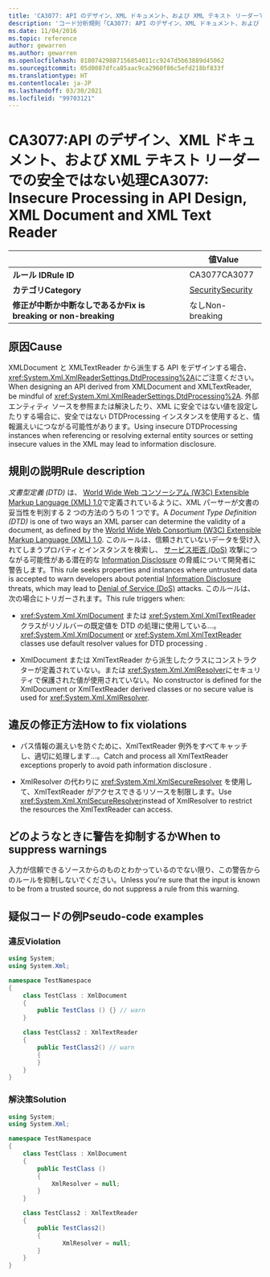 ```yaml
---
title: 'CA3077: API のデザイン、XML ドキュメント、および XML テキスト リーダーでの安全ではない処理 (コード分析)'
description: 'コード分析規則「CA3077: API のデザイン、XML ドキュメント、および XML テキスト リーダーでの安全ではない処理」について'
ms.date: 11/04/2016
ms.topic: reference
author: gewarren
ms.author: gewarren
ms.openlocfilehash: 81807429887156854011cc9247d5b63889d45062
ms.sourcegitcommit: 05d0087dfca85aac9ca2960f86c5efd218bf833f
ms.translationtype: HT
ms.contentlocale: ja-JP
ms.lasthandoff: 03/30/2021
ms.locfileid: "99703121"
---
```

# <a name="ca3077-insecure-processing-in-api-design-xml-document-and-xml-text-reader"></a><span data-ttu-id="88ca6-103">CA3077:API のデザイン、XML ドキュメント、および XML テキスト リーダーでの安全ではない処理</span><span class="sxs-lookup"><span data-stu-id="88ca6-103">CA3077: Insecure Processing in API Design, XML Document and XML Text Reader</span></span>

| | <span data-ttu-id="88ca6-104">値</span><span class="sxs-lookup"><span data-stu-id="88ca6-104">Value</span></span> |
|-|-|
| <span data-ttu-id="88ca6-105">**ルール ID**</span><span class="sxs-lookup"><span data-stu-id="88ca6-105">**Rule ID**</span></span> |<span data-ttu-id="88ca6-106">CA3077</span><span class="sxs-lookup"><span data-stu-id="88ca6-106">CA3077</span></span>|
| <span data-ttu-id="88ca6-107">**カテゴリ**</span><span class="sxs-lookup"><span data-stu-id="88ca6-107">**Category**</span></span> |[<span data-ttu-id="88ca6-108">Security</span><span class="sxs-lookup"><span data-stu-id="88ca6-108">Security</span></span>](security-warnings.md)|
| <span data-ttu-id="88ca6-109">**修正が中断か中断なしであるか**</span><span class="sxs-lookup"><span data-stu-id="88ca6-109">**Fix is breaking or non-breaking**</span></span> |<span data-ttu-id="88ca6-110">なし</span><span class="sxs-lookup"><span data-stu-id="88ca6-110">Non-breaking</span></span>|

## <a name="cause"></a><span data-ttu-id="88ca6-111">原因</span><span class="sxs-lookup"><span data-stu-id="88ca6-111">Cause</span></span>

<span data-ttu-id="88ca6-112">XMLDocument と XMLTextReader から派生する API をデザインする場合、 <xref:System.Xml.XmlReaderSettings.DtdProcessing%2A>にご注意ください。</span><span class="sxs-lookup"><span data-stu-id="88ca6-112">When designing an API derived from XMLDocument and XMLTextReader, be mindful of <xref:System.Xml.XmlReaderSettings.DtdProcessing%2A>.</span></span>  <span data-ttu-id="88ca6-113">外部エンティティ ソースを参照または解決したり、XML に安全ではない値を設定したりする場合に、安全ではない DTDProcessing インスタンスを使用すると、情報漏えいにつながる可能性があります。</span><span class="sxs-lookup"><span data-stu-id="88ca6-113">Using insecure DTDProcessing instances when referencing or resolving external entity sources or setting insecure values in the XML may lead to information disclosure.</span></span>

## <a name="rule-description"></a><span data-ttu-id="88ca6-114">規則の説明</span><span class="sxs-lookup"><span data-stu-id="88ca6-114">Rule description</span></span>

<span data-ttu-id="88ca6-115">*文書型定義 (DTD)* は、  [World Wide Web コンソーシアム (W3C) Extensible Markup Language (XML) 1.0](https://www.w3.org/TR/2008/REC-xml-20081126/)で定義されているように、XML パーサーが文書の妥当性を判別する 2 つの方法のうちの 1 つです。</span><span class="sxs-lookup"><span data-stu-id="88ca6-115">A *Document Type Definition (DTD)* is one of two ways an XML parser can determine the validity of a document, as defined by the  [World Wide Web Consortium (W3C) Extensible Markup Language (XML) 1.0](https://www.w3.org/TR/2008/REC-xml-20081126/).</span></span> <span data-ttu-id="88ca6-116">このルールは、信頼されていないデータを受け入れてしまうプロパティとインスタンスを検索し、 [サービス拒否 (DoS)](../../../framework/wcf/feature-details/information-disclosure.md) 攻撃につながる可能性がある潜在的な [Information Disclosure](../../../framework/wcf/feature-details/denial-of-service.md) の脅威について開発者に警告します。</span><span class="sxs-lookup"><span data-stu-id="88ca6-116">This rule seeks properties and instances where untrusted data is accepted to warn developers about potential [Information Disclosure](../../../framework/wcf/feature-details/information-disclosure.md) threats, which may lead to [Denial of Service (DoS)](../../../framework/wcf/feature-details/denial-of-service.md) attacks.</span></span> <span data-ttu-id="88ca6-117">このルールは、次の場合にトリガーされます。</span><span class="sxs-lookup"><span data-stu-id="88ca6-117">This rule triggers when:</span></span>

- <span data-ttu-id="88ca6-118"><xref:System.Xml.XmlDocument> または <xref:System.Xml.XmlTextReader> クラスがリゾルバーの既定値を DTD の処理に使用している...。</span><span class="sxs-lookup"><span data-stu-id="88ca6-118"><xref:System.Xml.XmlDocument> or <xref:System.Xml.XmlTextReader> classes use default resolver values for DTD processing    .</span></span>

- <span data-ttu-id="88ca6-119">XmlDocument または XmlTextReader から派生したクラスにコンストラクターが定義されていない。または <xref:System.Xml.XmlResolver>にセキュリティで保護された値が使用されていない。</span><span class="sxs-lookup"><span data-stu-id="88ca6-119">No constructor is defined for the XmlDocument or XmlTextReader derived classes or no secure value is used for <xref:System.Xml.XmlResolver>.</span></span>

## <a name="how-to-fix-violations"></a><span data-ttu-id="88ca6-120">違反の修正方法</span><span class="sxs-lookup"><span data-stu-id="88ca6-120">How to fix violations</span></span>

- <span data-ttu-id="88ca6-121">パス情報の漏えいを防ぐために、XmlTextReader 例外をすべてキャッチし、適切に処理します...。</span><span class="sxs-lookup"><span data-stu-id="88ca6-121">Catch and process all XmlTextReader exceptions properly to avoid path information disclosure    .</span></span>

- <span data-ttu-id="88ca6-122">XmlResolver の代わりに <xref:System.Xml.XmlSecureResolver> を使用して、XmlTextReader がアクセスできるリソースを制限します。</span><span class="sxs-lookup"><span data-stu-id="88ca6-122">Use <xref:System.Xml.XmlSecureResolver>instead of XmlResolver to restrict the resources the XmlTextReader can  access.</span></span>

## <a name="when-to-suppress-warnings"></a><span data-ttu-id="88ca6-123">どのようなときに警告を抑制するか</span><span class="sxs-lookup"><span data-stu-id="88ca6-123">When to suppress warnings</span></span>

<span data-ttu-id="88ca6-124">入力が信頼できるソースからのものとわかっているのでない限り、この警告からのルールを抑制しないでください。</span><span class="sxs-lookup"><span data-stu-id="88ca6-124">Unless you're sure that the input is known to be from a trusted source, do not suppress a rule from this warning.</span></span>

## <a name="pseudo-code-examples"></a><span data-ttu-id="88ca6-125">疑似コードの例</span><span class="sxs-lookup"><span data-stu-id="88ca6-125">Pseudo-code examples</span></span>

### <a name="violation"></a><span data-ttu-id="88ca6-126">違反</span><span class="sxs-lookup"><span data-stu-id="88ca6-126">Violation</span></span>

```csharp
using System;
using System.Xml;

namespace TestNamespace
{
    class TestClass : XmlDocument
    {
        public TestClass () {} // warn
    }

    class TestClass2 : XmlTextReader
    {
        public TestClass2() // warn
        {
        }
    }
}
```

### <a name="solution"></a><span data-ttu-id="88ca6-127">解決策</span><span class="sxs-lookup"><span data-stu-id="88ca6-127">Solution</span></span>

```csharp
using System;
using System.Xml;

namespace TestNamespace
{
    class TestClass : XmlDocument
    {
        public TestClass ()
        {
            XmlResolver = null;
        }
    }

    class TestClass2 : XmlTextReader
    {
        public TestClass2()
        {
               XmlResolver = null;
        }
    }
}
```
